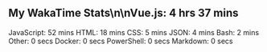 ## My WakaTime Stats\n\nVue.js: 4 hrs 37 mins
JavaScript: 52 mins
HTML: 18 mins
CSS: 5 mins
JSON: 4 mins
Bash: 2 mins
Other: 0 secs
Docker: 0 secs
PowerShell: 0 secs
Markdown: 0 secs
